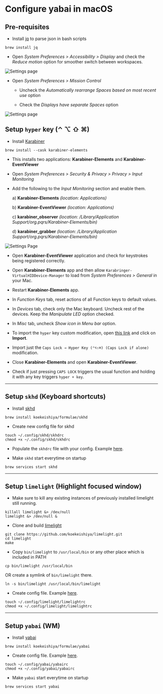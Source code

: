 # Configure yabai in macOS

## Pre-requisites

- Install [jq](https://github.com/stedolan/jq) to parse json in bash scripts

```shell
brew install jq
```

- Open *System Preferences > Accessibility > Display* and check the *Reduce motion* option for smoother switch between workspaces.

![Settings page](https://www.linkpicture.com/q/Screenshot-2022-03-10-at-10.07.10-PM.png)

- Open *System Preferences > Mission Control*

  - Uncheck the *Automatically rearrange Spaces based on most recent use* option

  - Check the *Displays have separate Spaces* option

![Settings page](https://www.linkpicture.com/q/Screenshot-2022-03-11-at-12.09.48-AM.png)

## Setup `hyper` key (⌃ ⌥ ⇧ ⌘)

- Install [Karabiner](https://karabiner-elements.pqrs.org/)

```shell
brew install --cask karabiner-elements
```

- This installs two applications: **Karabiner-Elements** and **Karabiner-EventViewer**

- Open *System Preferences > Security & Privacy > Privacy > Input Monitoring*

- Add the following to the *Input Monitoring* section and enable them.

    a) **Karabiner-Elements** *(location: Applications)*

    b) **Karabiner-EventViewer** *(location: Applications)*

    c) **karabiner_observer** *(location: /Library/Application Support/org.pqrs/Karabiner-Elements/bin)*

    d) **karabiner_grabber** *(location: /Library/Application Support/org.pqrs/Karabiner-Elements/bin)*

![Settings Page](https://www.linkpicture.com/q/krabby.png)

- Open **Karabiner-EventViewer** application and check for keystrokes being registered correctly.

- Open **Karabiner-Elements** app and then allow `Karabringer-VirtualHIDDevice-Manager` to load from *System Preferences > General* in your Mac.

- Restart **Karabiner-Elements** app.

- In *Function Keys* tab, reset actions of all Function keys to default values.

- In *Devices* tab, check only the Mac keyboard. Uncheck rest of the devices. Keep the *Manipulate LED* option checked.

- In *Misc* tab, uncheck *Show icon in Menu bar* option.

- To import the `hyper` key custom modification, open [this link](https://ke-complex-modifications.pqrs.org/#hyper_key) and click on **Import**.

- Import just the `Caps Lock → Hyper Key (⌃⌥⇧⌘) (Caps Lock if alone)` modification.

- Close **Karabiner-Elements** and open **Karabiner-EventViewer**.

- Check if just pressing `CAPS LOCK` triggers the usual function and holding it with any key triggers `hyper + key`.

---

## Setup `skhd` (Keyboard shortcuts)

- Install [skhd](https://github.com/koekeishiya/skhd)

```shell
brew install koekeishiya/formulae/skhd
```

- Create new config file for skhd

```shell
touch ~/.config/skhd/skhdrc
chmod +x ~/.config/skhd/skhdrc
```

- Populate the `skhdrc` file with your config. Example [here](https://github.com/koekeishiya/skhd/blob/master/examples/skhdrc).

- Make `skhd` start everytime on startup

```shell
brew services start skhd
```

---

## Setup `limelight` (Highlight focused window)

- Make sure to kill any existing instances of previously installed limelight still running.

```shell
killall limelight &> /dev/null
limelight &> /dev/null &
```

- Clone and build [limelight](https://github.com/koekeishiya/limelight)

```shell
git clone https://github.com/koekeishiya/limelight.git
cd limelight
make
```

- Copy `bin/limelight` to `/usr/local/bin` or any other place which is included in PATH

```shell
cp bin/limelight /usr/local/bin
```

OR create a symlink of `bin/limelight` there.

```shell
ln -s bin/limelight /usr/local/bin/limelight
```

- Create config file. Example [here](https://github.com/sayansil/.files-mac/blob/main/config/limelight/limelightrc).

```shell
touch ~/.config/limelight/limelightrc
chmod +x ~/.config/limelight/limelightrc
```

---

## Setup `yabai` (WM)

- Install [yabai](https://github.com/koekeishiya/yabai)

```shell
brew install koekeishiya/formulae/yabai
```

- Create config file. Example [here](https://github.com/koekeishiya/yabai/blob/master/examples/yabairc).

```shell
touch ~/.config/yabai/yabairc
chmod +x ~/.config/yabai/yabairc
```

- Make `yabai` start everytime on startup

```shell
brew services start yabai
```
